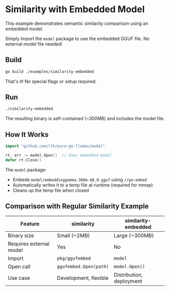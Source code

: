 # Similarity with Embedded Model

This example demonstrates semantic similarity comparison using an embedded model.

Simply import the `model` package to use the embedded GGUF file. No external model file needed!

## Build

```bash
go build ./examples/similarity-embedded
```

That's it! No special flags or setup required.

## Run

```bash
./similarity-embedded
```

The resulting binary is self-contained (~300MB) and includes the model file.

## How It Works

```go
import "github.com/lth/pure-go-llamas/model"

rt, err := model.Open()  // Uses embedded model
defer rt.Close()
```

The `model` package:
- Embeds `model/embeddinggemma-300m-Q8_0.gguf` using `//go:embed`
- Automatically writes it to a temp file at runtime (required for mmap)
- Cleans up the temp file when closed

## Comparison with Regular Similarity Example

| Feature | similarity | similarity-embedded |
|---------|------------|---------------------|
| Binary size | Small (~2MB) | Large (~300MB) |
| Requires external model | Yes | No |
| Import | `pkg/ggufembed` | `model` |
| Open call | `ggufembed.Open(path)` | `model.Open()` |
| Use case | Development, flexible | Distribution, deployment |
